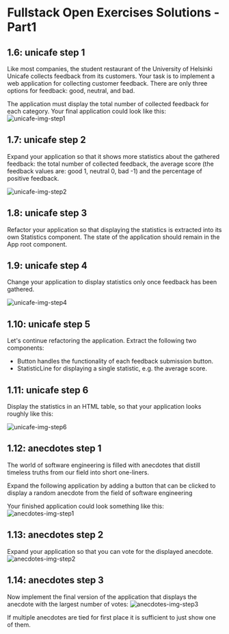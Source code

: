 # Fullstack Open Exercises Solutions - Part1

## 1.6: unicafe step 1

Like most companies, the student restaurant of the University of Helsinki Unicafe collects feedback from its customers. Your task is to implement a web application for collecting customer feedback. There are only three options for feedback: good, neutral, and bad.

The application must display the total number of collected feedback for each category. Your final application could look like this:
![unicafe-img-step1](https://fullstackopen.com/static/d4fe767d6d8eb46f1dd21334f5f9e46e/5a190/13e.png)

## 1.7: unicafe step 2

Expand your application so that it shows more statistics about the gathered feedback: the total number of collected feedback, the average score (the feedback values are: good 1, neutral 0, bad -1) and the percentage of positive feedback.

![unicafe-img-step2](https://fullstackopen.com/static/0a5d15ae9f055a15cb469b9c9223df41/5a190/14e.png)

## 1.8: unicafe step 3

Refactor your application so that displaying the statistics is extracted into its own Statistics component. The state of the application should remain in the App root component.

## 1.9: unicafe step 4

Change your application to display statistics only once feedback has been gathered.

![unicafe-img-step4](https://fullstackopen.com/static/b453d7533ae85dcaf3eccf342a353c58/5a190/15e.png)

## 1.10: unicafe step 5

Let's continue refactoring the application. Extract the following two components:

- Button handles the functionality of each feedback submission button.
- StatisticLine for displaying a single statistic, e.g. the average score.

## 1.11: unicafe step 6

Display the statistics in an HTML table, so that your application looks roughly like this:

![unicafe-img-step6](https://fullstackopen.com/static/a74acccc17aafb02b3801ffa1fcc0fdc/5a190/16e.png)

## 1.12: anecdotes step 1

The world of software engineering is filled with anecdotes that distill timeless truths from our field into short one-liners.

Expand the following application by adding a button that can be clicked to display a random anecdote from the field of software engineering

Your finished application could look something like this:
![anecdotes-img-step1](https://fullstackopen.com/static/8577fa00fc4d946e2322de9b2707c89c/5a190/18a.png)

## 1.13: anecdotes step 2

Expand your application so that you can vote for the displayed anecdote.
![anecdotes-img-step2](https://fullstackopen.com/static/06f95cb43a18bd6429174200a8d17cff/5a190/19a.png)

## 1.14: anecdotes step 3

Now implement the final version of the application that displays the anecdote with the largest number of votes:
![anecdotes-img-step3](https://fullstackopen.com/static/3e8638efbbbbcabac7bb79466ab3a5f6/5a190/20a.png)

If multiple anecdotes are tied for first place it is sufficient to just show one of them.
